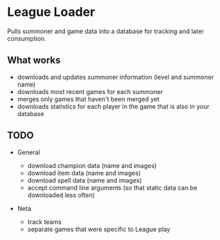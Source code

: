# League Loader

Pulls summoner and game data into a database for tracking and later consumption.

## What works

* downloads and updates summoner information (level and summoner name)
* downloads most recent games for each summoner
* merges only games that haven't been merged yet
* downloads statistics for each player in the game that is also in your database

## TODO

* General

    * download champion data (name and images)
    * download item data (name and images)
    * download spell data (name and images)
    * accept command line arguments (so that static data can be downloaded less often)

* Neta

    * track teams
    * separate games that were specific to League play
